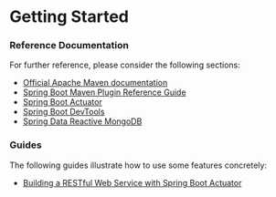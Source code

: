 # Getting Started

### Reference Documentation
For further reference, please consider the following sections:

* [Official Apache Maven documentation](https://maven.apache.org/guides/index.html)
* [Spring Boot Maven Plugin Reference Guide](https://docs.spring.io/spring-boot/docs/2.2.1.RELEASE/maven-plugin/)
* [Spring Boot Actuator](https://docs.spring.io/spring-boot/docs/2.2.1.RELEASE/reference/htmlsingle/#production-ready)
* [Spring Boot DevTools](https://docs.spring.io/spring-boot/docs/2.2.1.RELEASE/reference/htmlsingle/#using-boot-devtools)
* [Spring Data Reactive MongoDB](https://docs.spring.io/spring-boot/docs/2.2.1.RELEASE/reference/htmlsingle/#boot-features-mongodb)

### Guides
The following guides illustrate how to use some features concretely:

* [Building a RESTful Web Service with Spring Boot Actuator](https://spring.io/guides/gs/actuator-service/)

